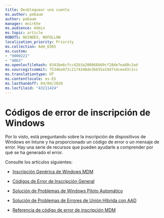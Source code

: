 ```yaml
---
title: Desbloquear una cuenta
ms.author: pebaum
author: pebaum
manager: mnirkhe
ms.audience: Admin
ms.topic: article
ROBOTS: NOINDEX, NOFOLLOW
localization_priority: Priority
ms.collection: Adm_O365
ms.custom:
- "9000221"
- "4863"
ms.openlocfilehash: 6341be6cfcc42b3a200868b69cf28de7ea80c3ad
ms.sourcegitcommit: 75346a972c2174248de3bb55a19d714cee43c1cc
ms.translationtype: HT
ms.contentlocale: es-ES
ms.lasthandoff: 04/09/2020
ms.locfileid: "43211424"
---
```

# <a name="windows-enrolment-error-codes"></a>Códigos de error de inscripción de Windows

Por lo visto, está preguntando sobre la inscripción de dispositivos de Windows en Intune y ha proporcionado un código de error o un mensaje de error. Hay una serie de recursos que pueden ayudarle a comprender por qué se ha generado el error.
 
Consulte los artículos siguientes:

- [Inscripción Genérica de Windows MDM](https://docs.microsoft.com/mem/intune/enrollment/troubleshoot-windows-enrollment-errors)

- [Códigos de Error de Inscripción General](https://docs.microsoft.com/mem/intune/enrollment/troubleshoot-device-enrollment-in-intune#general-enrollment-error-codes)

- [Solución de Problemas de Windows Piloto Automático](https://docs.microsoft.com/windows/deployment/windows-autopilot/troubleshooting)

- [Solución de Problemas de Errores de Unión Híbrida con AAD](https://docs.microsoft.com/azure/active-directory/devices/troubleshoot-hybrid-join-windows-current)

- [Referencia de código de error de inscripción MDM](https://docs.microsoft.com/windows/win32/mdmreg/mdm-registration-constants)

